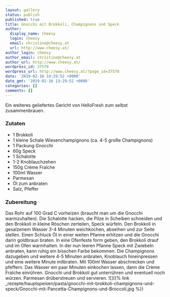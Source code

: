 ```yaml
---
layout: gallery
status: publish
published: true
title: Gnocchi mit Brokkoli, Champignons und Speck
author:
  display_name: cheesy
  login: cheesy
  email: christine@cheesy.at
  url: http://www.cheesy.at/
author_login: cheesy
author_email: christine@cheesy.at
author_url: http://www.cheesy.at/
wordpress_id: 37570
wordpress_url: http://www.cheesy.at/?page_id=37570
date: '2019-02-16 14:29:52 +0000'
date_gmt: '2019-02-16 13:29:52 +0000'
categories: []
comments: []
---
```

Ein weiteres geliefertes Gericht von HelloFresh zum selbst zusammenbrauen.
### Zutaten
- 1 Brokkoli
- 1 kleine Schale Wiesenchampignons (ca. 4-5 große Champignons)
- 1 Packung Gnocchi
- 60g Speck
- 1 Schalotte
- 1-2 Knoblauchzehen
- 150g Crème Fraîche
- 100ml Wasser
- Parmesan
- Öl zum anbraten
- Salz, Pfeffer
### Zubereitung
Das Rohr auf 100 Grad C vorheizen (braucht man um die Gnocchi warmzuhalten). Die Schalotte hacken, die Pilze in Scheiben schneiden und den Brokkoli in kleine Röschen zerteilen, Speck würfeln.
Den Brokkoli in gesalzenem Wasser 3-4 Minuten weichkochen, abseihen und zur Seite stellen.
Einen Schluck Öl in einer weiten Pfanne erhitzen und die Gnocchi darin goldbraun braten. In eine Ofenfeste form geben, den Brokkoli drauf und im Ofen warmhalten.
In der nun leeren Pfanne Speck mit Zwiebeln anbraten, kann ruhig ein bisschen Farbe bekommen. Die Champignons dazugeben und weitere 4-5 Minuten anbraten, Knoblauch hineinpressen und eine weitere Minute mitbraten. Mit 100ml Wasser abschrecken und pfeffern. Das Wasser ein paar Minuten einkochen lassen, dann die Crème Fraîche einrühren. Gnocchi und Brokkoli gut unterrühren und eventuell noch würzen.
Parmesan drüberstreuen und servieren.
![]({% link _rezepte/hauptspeisen/pasta/gnocchi-mit-brokkoli-champignons-und-speck/Gnocchi-mit-Pancetta-Champignons-und-Broccoli.jpg %})
